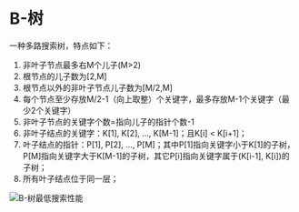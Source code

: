 # B-树

 一种多路搜索树，特点如下：
 <ol>
 <li>非叶子节点最多右M个儿子(M>2)</li>
 <li>根节点的儿子数为[2,M]</li>
 <li>根节点以外的非叶子节点儿子数为[M/2,M]</li>
 <li>每个节点至少存放M/2-1（向上取整）个关键字，最多存放M-1个关键字（最少2个关键字）</li>
 <li>非叶子节点的关键字个数=指向儿子的指针个数-1</li>
 <li>非叶子结点的关键字：K[1], K[2], …, K[M-1]；且K[i] < K[i+1]；</li>
 <li>叶子结点的指针：P[1], P[2], …, P[M]；其中P[1]指向关键字小于K[1]的子树，P[M]指向关键字大于K[M-1]的子树，其它P[i]指向关键字属于(K[i-1], K[i])的子树；</li>
 <li>所有叶子结点位于同一层；</li>
 </ol>
 
 ![B-树最低搜索性能](http://p.blog.csdn.net/images/p_blog_csdn_net/manesking/0.JPG)
 